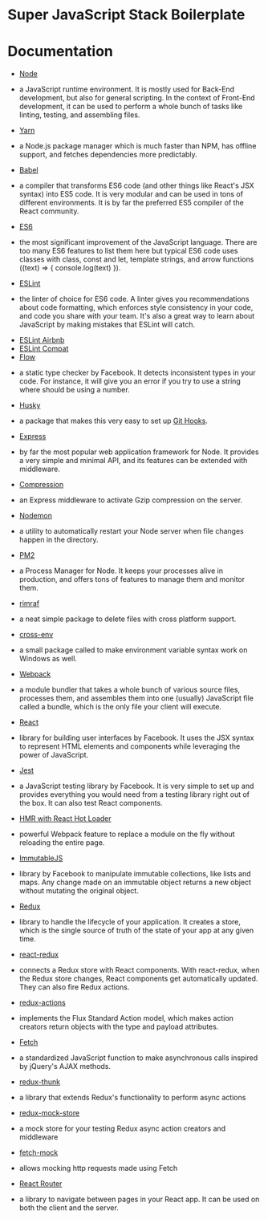 # Super JavaScript Stack Boilerplate
# Documentation
* [Node](https://nodejs.org/)
- a JavaScript runtime environment. It is mostly used for Back-End development, but also for general scripting. In the context of Front-End development, it can be used to perform a whole bunch of tasks like linting, testing, and assembling files.
* [Yarn](https://yarnpkg.com/en/)
- a Node.js package manager which is much faster than NPM, has offline support, and fetches dependencies more predictably.
* [Babel](https://babeljs.io/)
- a compiler that transforms ES6 code (and other things like React's JSX syntax) into ES5 code. It is very modular and can be used in tons of different environments. It is by far the preferred ES5 compiler of the React community.
* [ES6](http://es6-features.org/)
- the most significant improvement of the JavaScript language. There are too many ES6 features to list them here but typical ES6 code uses classes with class, const and let, template strings, and arrow functions ((text) => { console.log(text) }).
* [ESLint](http://eslint.org/)
- the linter of choice for ES6 code. A linter gives you recommendations about code formatting, which enforces style consistency in your code, and code you share with your team. It's also a great way to learn about JavaScript by making mistakes that ESLint will catch.
* [ESLint Airbnb](https://www.npmjs.com/package/eslint-config-airbnb)
* [ESLint Compat](https://github.com/amilajack/eslint-plugin-compat)
* [Flow](https://flow.org/)
- a static type checker by Facebook. It detects inconsistent types in your code. For instance, it will give you an error if you try to use a string where should be using a number.
* [Husky](https://github.com/typicode/husky)
- a package that makes this very easy to set up [Git Hooks](https://git-scm.com/book/en/v2/Customizing-Git-Git-Hooks).
* [Express](http://expressjs.com/)
- by far the most popular web application framework for Node. It provides a very simple and minimal API, and its features can be extended with middleware.
* [Compression](https://github.com/expressjs/compression)
- an Express middleware to activate Gzip compression on the server.
* [Nodemon](https://nodemon.io/)
- a utility to automatically restart your Node server when file changes happen in the directory.
* [PM2](http://pm2.keymetrics.io/)
- a Process Manager for Node. It keeps your processes alive in production, and offers tons of features to manage them and monitor them.
* [rimraf](https://github.com/isaacs/rimraf)
- a neat simple package to delete files with cross platform support.
* [cross-env](https://github.com/kentcdodds/cross-env)
- a small package called to make environment variable syntax work on Windows as well.
* [Webpack](https://webpack.js.org/)
- a module bundler that takes a whole bunch of various source files, processes them, and assembles them into one (usually) JavaScript file called a bundle, which is the only file your client will execute.
* [React](https://facebook.github.io/react/)
- library for building user interfaces by Facebook. It uses the JSX syntax to represent HTML elements and components while leveraging the power of JavaScript.
* [Jest](https://facebook.github.io/jest/)
- a JavaScript testing library by Facebook. It is very simple to set up and provides everything you would need from a testing library right out of the box. It can also test React components.
* [HMR with React Hot Loader](https://gaearon.github.io/react-hot-loader/)
- powerful Webpack feature to replace a module on the fly without reloading the entire page.
* [ImmutableJS](https://facebook.github.io/immutable-js/)
- library by Facebook to manipulate immutable collections, like lists and maps. Any change made on an immutable object returns a new object without mutating the original object.
* [Redux](http://redux.js.org/)
- library to handle the lifecycle of your application. It creates a store, which is the single source of truth of the state of your app at any given time.
* [react-redux](https://github.com/reactjs/react-redux)
- connects a Redux store with React components. With react-redux, when the Redux store changes, React components get automatically updated. They can also fire Redux actions.
* [redux-actions](https://redux-actions.js.org/)
- implements the Flux Standard Action model, which makes action creators return objects with the type and payload attributes.
* [Fetch](https://developer.mozilla.org/en-US/docs/Web/API/Fetch_API/Using_Fetch)
- a standardized JavaScript function to make asynchronous calls inspired by jQuery's AJAX methods.
* [redux-thunk](https://github.com/gaearon/redux-thunk)
- a library that extends Redux's functionality to perform async actions
* [redux-mock-store](https://github.com/arnaudbenard/redux-mock-store)
- a mock store for your testing Redux async action creators and middleware
* [fetch-mock](http://www.wheresrhys.co.uk/fetch-mock/)
- allows mocking http requests made using Fetch
* [React Router](https://reacttraining.com/react-router/)
- a library to navigate between pages in your React app. It can be used on both the client and the server.
